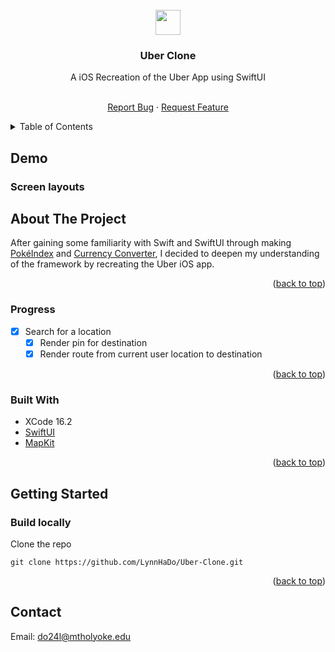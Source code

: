 <div id="top"></div>

<!-- PROJECT LOGO -->
<br />
<div align="center">

<img align="center" src="https://upload.wikimedia.org/wikipedia/commons/thumb/5/58/Uber_logo_2018.svg/320px-Uber_logo_2018.svg.png" width="40px"/>

<h3 align="center">Uber Clone</h3>

<p align="center">A iOS Recreation of the Uber App using SwiftUI</p>

  <p align="center">
    <br />
    <a href="https://github.com/LynnHaDo/Uber-Clone/issues">Report Bug</a>
    ·
    <a href="https://github.com/LynnHaDo/Uber-Clone/issues">Request Feature</a>
  </p>
</div>

<!-- TABLE OF CONTENTS -->
<details>
  <summary>Table of Contents</summary>
  <ol>
    <li>
      <a href="#demo">Demo</a>
    </li>
    <li>
      <a href="#about-the-project">About The Project</a>
      <ul>
        <li><a href="#features">Features</a></li>
        <li><a href="#built-with">Built With</a></li>
      </ul>
    </li>
    <li>
      <a href="#getting-started">Getting Started</a>
      <ul>
        <li><a href="#build-locally">Build Locally</a></li>
      </ul>
    </li>
    <li><a href="#contact">Contact</a></li>
  </ol>
</details>

<!-- UPDATES -->
## Demo

<div align="center">
</div>

### Screen layouts

<!-- ABOUT THE PROJECT -->
## About The Project

After gaining some familiarity with Swift and SwiftUI through making [PokéIndex](https://github.com/LynnHaDo/Pokemon-Index) and [Currency Converter](https://github.com/LynnHaDo/Currency-Exchange-Converter), I decided to deepen my understanding of the framework by recreating the Uber iOS app. 

<p align="right">(<a href="#top">back to top</a>)</p>

### Progress

- [x] Search for a location 
    - [x] Render pin for destination 
    - [x] Render route from current user location to destination 

<p align="right">(<a href="#top">back to top</a>)</p>

### Built With

- XCode 16.2
- [SwiftUI](https://developer.apple.com/xcode/swiftui/)
- [MapKit](https://developer.apple.com/documentation/mapkit/mapkit-for-swiftui)

<p align="right">(<a href="#top">back to top</a>)</p>

<!-- GETTING STARTED -->

## Getting Started

### Build locally

Clone the repo

```
git clone https://github.com/LynnHaDo/Uber-Clone.git
```

<p align="right">(<a href="#top">back to top</a>)</p>

<!-- Contact -->

## Contact

Email: <a href="mailto:do24l@mtholyoke.edu">do24l@mtholyoke.edu</a>
